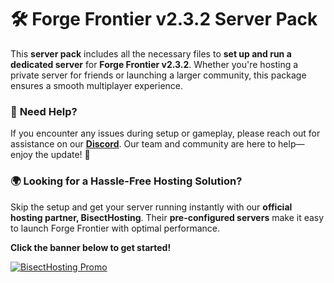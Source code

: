 # 🛠️ **Forge Frontier v2.3.2 Server Pack**  

This **server pack** includes all the necessary files to **set up and run a dedicated server** for **Forge Frontier v2.3.2**. Whether you're hosting a private server for friends or launching a larger community, this package ensures a smooth multiplayer experience.  

### 🔹 **Need Help?**  
If you encounter any issues during setup or gameplay, please reach out for assistance on our **[Discord](https://discord.gg/quenZthXgy)**. Our team and community are here to help—enjoy the update! 🚀  

### 🌍 **Looking for a Hassle-Free Hosting Solution?**  
Skip the setup and get your server running instantly with our **official hosting partner, BisectHosting**. Their **pre-configured servers** make it easy to launch Forge Frontier with optimal performance.  

**Click the banner below to get started!**  

[![BisectHosting Promo](https://www.bisecthosting.com/images/CF/CREATE_FORGE_FRONTIER/CREATE_FORGE_FRONTIER_Promo.webp)](https://bisecthosting.com/M0nkeyPr0grammer?r=curseforge_changelog)
